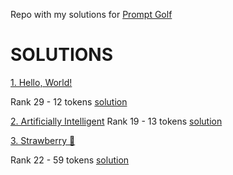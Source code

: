 Repo with my solutions for [Prompt Golf](https://promptgolf.app/)

# SOLUTIONS

[1. Hello, World!](https://promptgolf.app/hole/hello-world)

Rank 29 - 12 tokens [solution](https://github.com/mikaeltorni/prompt_golf/blob/master/1_hello_world.md)


[2. Artificially Intelligent](https://promptgolf.app/hole/ai)
Rank 19 - 13 tokens [solution](https://github.com/mikaeltorni/prompt_golf/blob/master/2_artificially_intelligent.md)

[3. Strawberry 🍓](https://promptgolf.app/hole/strawberry)

Rank 22 - 59 tokens [solution](https://github.com/mikaeltorni/prompt_golf/blob/master/3_strawberry.md)
